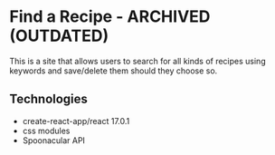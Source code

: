 # Find a Recipe - ARCHIVED (OUTDATED)

This is a site that allows users to search for all kinds of recipes using keywords and save/delete them should they choose so.

## Technologies
* create-react-app/react 17.0.1
* css modules
* Spoonacular API
